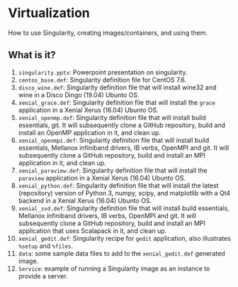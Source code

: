 # Virtualization
How to use Singularity, creating images/containers, and using them.

## What is it?
1. `singularity.pptx`: Powerpoint presentation on singularity.
1. `centos_base.def`: Singularity definition file for CentOS 7.6.
1. `disco_wine.def`: Singularity definition file that will install wine32
   and wine in a Disco Dingo (19.04) Ubunto OS.  
1. `xenial_grace.def`: Singularity definition file that will install the
    `grace` application in a Xenial Xerus (16.04) Ubunto OS.
1. `xenial_openmp.def`: Singularity definition file that will install
    build essentials, git.  It will subsequently clone a GitHub repository,
    build and install an OpenMP application in it, and clean up.
1. `xenial_openmpi.def`: Singularity definition file that will install
    build essentials, Mellanox infiniband drivers, IB verbs, OpenMPI and
    git.  It will subsequently clone a GitHub repository, build and
    install an MPI application in it, and clean up.
1. `xenial_paraview.def`: Singularity definition file that will install the
    `paraview` application in a Xenial Xerus (16.04) Ubunto OS.
1. `xenial_python.def`: Singularity definition file that will install the
    latest (repository) version of Python 3, numpy, scipy, and matplotlib
    with a Qt4 backend in a Xenial Xerus (16.04) Ubunto OS.
1. `xenial_svd.def`: Singularity definition file that will install
    build essentials, Mellanox infiniband drivers, IB verbs, OpenMPI and
    git.  It will subsequently clone a GitHub repository, build and
    install an MPI application that uses Scalapack in it, and clean up.
1. `xenial_gedit.def`: Singularity recipe for `gedit` application, also
    illustrates `%setup` and `%files`.
1. `data`: some sample data files to add to the `xenial_gedit.def`
    generated image.
1. `Service`: example of running a Singularity image as an instance
    to provide a server.
